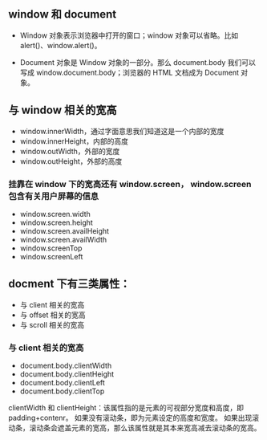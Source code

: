 ## window 和 document

- Window 对象表示浏览器中打开的窗口；window 对象可以省略。比如 alert()、window.alert()。

- Document 对象是 Window 对象的一部分。那么 document.body 我们可以写成 window.document.body；浏览器的 HTML 文档成为 Document 对象。

## 与 window 相关的宽高

- window.innerWidth，通过字面意思我们知道这是一个内部的宽度
- window.innerHeight，内部的高度
- window.outWidth，外部的宽度
- window.outHeight，外部的高度

### 挂靠在 window 下的宽高还有 window.screen， window.screen 包含有关用户屏幕的信息

- window.screen.width
- window.screen.height
- window.screen.availHeight
- window.screen.availWidth
- window.screenTop
- window.screenLeft

## docment 下有三类属性：

- 与 client 相关的宽高
- 与 offset 相关的宽高
- 与 scroll 相关的宽高

### 与 client 相关的宽高

- document.body.clientWidth
- document.body.clientHeight
- document.body.clientLeft
- document.body.clientTop

clientWidth 和 clientHeight：该属性指的是元素的可视部分宽度和高度，即 padding+contenr。
如果没有滚动条，即为元素设定的高度和宽度。
如果出现滚动条，滚动条会遮盖元素的宽高，那么该属性就是其本来宽高减去滚动条的宽高。
